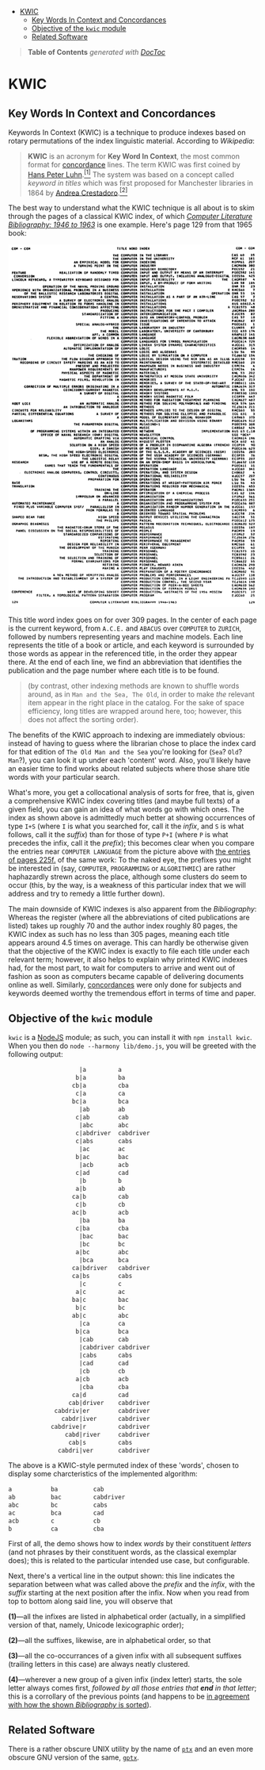 

- [KWIC](#kwic)
	- [Key Words In Context and Concordances](#key-words-in-context-and-concordances)
	- [Objective of the `kwic` module](#objective-of-the-kwic-module)
	- [Related Software](#related-software)

> **Table of Contents**  *generated with [DocToc](http://doctoc.herokuapp.com/)*


# KWIC

## Key Words In Context and Concordances

Keywords In Context (KWIC) is a technique to produce indexes based on rotary permutations
of the index linguistic material. According to *Wikipedia*:

> **KWIC** is an acronym for **Key Word In Context**, the most common format for
> [concordance](https://en.wikipedia.org/wiki/Concordance_(publishing)) lines.
> The term KWIC was first coined by [Hans Peter
> Luhn](https://en.wikipedia.org/wiki/Hans_Peter_Luhn).[<sup>[1]</sup>](https://en.wikipedia.org/wiki/Key_Word_in_Context#cite_note-1)
> The system was based on a concept called *keyword in titles* which was first
> proposed for Manchester libraries in 1864 by [Andrea
> Crestadoro](https://en.wikipedia.org/wiki/Andrea_Crestadoro).[<sup>[2]</sup>](https://en.wikipedia.org/wiki/Key_Word_in_Context#cite_note-index-2)

The best way to understand what the KWIC technique is all about is to skim
through the pages of a classical KWIC index, of which [*Computer Literature
Bibliography: 1946 to 1963*](https://books.google.de/books?id=Ig6tEGv6CTAC&dq=computer%20language&pg=PA129#v=onepage&q=computer%20language&f=false)
is one example. Here's page 129 from that 1965 book:

![*Computer Literature Bibliography: 1946 to 1963*, page 129](https://github.com/loveencounterflow/kwic/raw/master/art/kwic.png)

This title word index goes on for over 309 pages. In the center of each page is
the current keyword, from `A.C.E.` and `ABACUS` over `COMPUTER` to `ZURICH`,
followed by numbers representing years and machine models. Each line represents
the title of a book or article, and each keyword is surrounded by those words as
appear in the referenced title, in the order they appear there. At the end of
each line, we find an abbreviation that identifies the publication and the page
number where each title is to be found.

> (by contrast, other indexing methods are known to shuffle words around, as in
> `Man and the Sea, The Old`, in order to make *the* relevant item appear in the
> right place in the catalog. For the sake of space efficiency, long titles are
> wrapped around here, too; however, this does not affect the sorting order).

The benefits of the KWIC approach to indexing are immediately obvious: instead
of having to guess where the librarian chose to place the index card for that
edition of `The Old Man and the Sea` you're looking for (`Sea`? `Old`? `Man`?),
you can look it up under each 'content' word. Also, you'll likely have an easier
time to find works about related subjects where those share title words with
your particular search.

What's more, you get a collocational analysis of sorts for free, that is, given
a comprehensive KWIC index covering titles (and maybe full texts) of a given
field, you can gain an idea of what words go with which ones. The index as shown
above is admittedly much better at showing occurrences of type `I+S` (where `I`
is what you searched for, call it the *infix*, and `S` is what follows, call it
the *suffix*) than for those of type `P+I` (where `P` is what precedes the
infix, call it the *prefix*); this becomes clear when you compare the entries
near `COMPUTER LANGUAGE` from the picture above with [the entries of pages
225f.](https://books.google.de/books?id=Ig6tEGv6CTAC&dq=computer%20language&pg=PA225#v=onepage&q=language&f=false)
of the same work: To the naked eye, the prefixes you might be interested in
(say, `COMPUTER`, `PROGRAMMING` or `ALGORITHMIC`) are rather haphazardly strewn
across the place, although some clusters do seem to occur (this, by the way, is
a weakness of this particular index that we will address and try to remedy a
little further down).

The main downside of KWIC indexes is also apparent from the *Bibliography*:
Whereas the register (where all the abbreviations of cited publications are
listed) takes up roughly 70 and the author index roughly 80 pages, the KWIC
index as such has no less than 305 pages, meaning each title appears around 4.5
times on average. This can hardly be otherwise given that the objective of the
KWIC index is exactly to file each title under each relevant term; however, it
also helps to explain why printed KWIC indexes had, for the most part, to wait
for computers to arrive and went out of fashion as soon as computers became
capable of delivering documents online as well. Similarly,
[concordances](https://de.wikipedia.org/wiki/Konkordanz) were only done for
subjects and keywords deemed worthy the tremendous effort in terms of time and
paper.

## Objective of the `kwic` module

`kwic` is a [NodeJS](http://nodejs.org) module; as such, you can install it
with `npm install kwic`. When you then do `node --harmony lib/demo.js`, you
will be greeted with the following output:

```
                    |a         a
                   b|a         ba
                  cb|a         cba
                   c|a         ca
                  bc|a         bca
                    |ab        ab
                   c|ab        cab
                    |abc       abc
                   c|abdriver  cabdriver
                   c|abs       cabs
                    |ac        ac
                   b|ac        bac
                    |acb       acb
                   c|ad        cad
                    |b         b
                   a|b         ab
                  ca|b         cab
                   c|b         cb
                  ac|b         acb
                    |ba        ba
                   c|ba        cba
                    |bac       bac
                    |bc        bc
                   a|bc        abc
                    |bca       bca
                  ca|bdriver   cabdriver
                  ca|bs        cabs
                    |c         c
                   a|c         ac
                  ba|c         bac
                   b|c         bc
                  ab|c         abc
                    |ca        ca
                   b|ca        bca
                    |cab       cab
                    |cabdriver cabdriver
                    |cabs      cabs
                    |cad       cad
                    |cb        cb
                   a|cb        acb
                    |cba       cba
                  ca|d         cad
                 cab|driver    cabdriver
             cabdriv|er        cabdriver
               cabdr|iver      cabdriver
            cabdrive|r         cabdriver
                cabd|river     cabdriver
                 cab|s         cabs
              cabdri|ver       cabdriver
```

The above is a KWIC-style permuted index of these 'words', chosen
to display some charcteristics of the implemented algorithm:

```
a           ba          cab
ab          bac         cabdriver
abc         bc          cabs
ac          bca         cad
acb         c           cb
b           ca          cba
```
First of all, the demo shows how to index *words* by their constituent *letters*
(and not phrases by their constituent words, as the classical exemplar does);
this is related to the particular intended use case, but configurable.

Next, there's a vertical line in the output shown: this line indicates the
separation between what was called above the *prefix* and the *infix*, with the
*suffix* starting at the next position after the infix. Now when you read from
top to bottom along said line, you will observe that

**(1)**—all the infixes are listed in alphabetical order (actually, in a simplified
    version of that, namely, Unicode lexicographic order);

**(2)**—all the suffixes, likewise, are in alphabetical order, so that

**(3)**—all the co-occurrances of a given infix with all subsequent suffixes (trailing
    letters in this case) are always neatly clustered.

**(4)**—wherever a new group of a given infix (index letter) starts, the sole
    letter always comes first, *followed by all those entries that **end** in
    that letter*; this is a corrollary of the previous points (and happens to be
    [in agreement with how the shown *Bibliography* is
    sorted](https://books.google.de/books?id=Ig6tEGv6CTAC&dq=computer%20language&pg=PA126#v=onepage&q=computer%20language&f=false)).



## Related Software

There is a rather obscure UNIX utility by the name of
[`ptx`](https://en.wikipedia.org/wiki/Ptx_%28Unix%29) and an even more obscure
GNU version of the same,
[`gptx`](http://www.math.utah.edu/docs/info/gptx_1.html).





